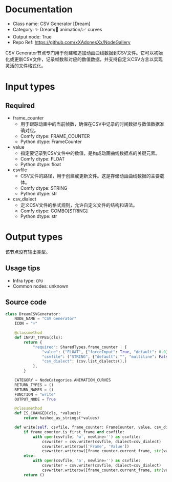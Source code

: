 
# Documentation
- Class name: CSV Generator [Dream]
- Category: ✨ Dream/🎥 animation/📈 curves
- Output node: True
- Repo Ref: https://github.com/xXAdonesXx/NodeGallery

CSV Generator节点专门用于创建和追加动画曲线数据到CSV文件。它可以初始化或更新CSV文件，记录帧数和对应的数值数据，并支持自定义CSV方言以实现灵活的文件格式化。

# Input types
## Required
- frame_counter
    - 用于跟踪动画中的当前帧数，确保在CSV中记录的时间数据与数值数据准确对应。
    - Comfy dtype: FRAME_COUNTER
    - Python dtype: FrameCounter
- value
    - 指定要记录到CSV文件中的数值，是构成动画曲线数据点的关键元素。
    - Comfy dtype: FLOAT
    - Python dtype: float
- csvfile
    - CSV文件的路径，用于创建或更新文件。这是存储动画曲线数据的主要载体。
    - Comfy dtype: STRING
    - Python dtype: str
- csv_dialect
    - 定义CSV文件的格式规则，允许自定义文件的结构和语法。
    - Comfy dtype: COMBO[STRING]
    - Python dtype: str

# Output types
该节点没有输出类型。


## Usage tips
- Infra type: `CPU`
- Common nodes: unknown


## Source code
```python
class DreamCSVGenerator:
    NODE_NAME = "CSV Generator"
    ICON = "⌗"

    @classmethod
    def INPUT_TYPES(cls):
        return {
            "required": SharedTypes.frame_counter | {
                "value": ("FLOAT", {"forceInput": True, "default": 0.0}),
                "csvfile": ("STRING", {"default": "", "multiline": False}),
                "csv_dialect": (csv.list_dialects(),)
            },
        }

    CATEGORY = NodeCategories.ANIMATION_CURVES
    RETURN_TYPES = ()
    RETURN_NAMES = ()
    FUNCTION = "write"
    OUTPUT_NODE = True

    @classmethod
    def IS_CHANGED(cls, *values):
        return hashed_as_strings(*values)

    def write(self, csvfile, frame_counter: FrameCounter, value, csv_dialect):
        if frame_counter.is_first_frame and csvfile:
            with open(csvfile, 'w', newline='') as csvfile:
                csvwriter = csv.writer(csvfile, dialect=csv_dialect)
                csvwriter.writerow(['Frame', 'Value'])
                csvwriter.writerow([frame_counter.current_frame, str(value)])
        else:
            with open(csvfile, 'a', newline='') as csvfile:
                csvwriter = csv.writer(csvfile, dialect=csv_dialect)
                csvwriter.writerow([frame_counter.current_frame, str(value)])
        return ()

```
